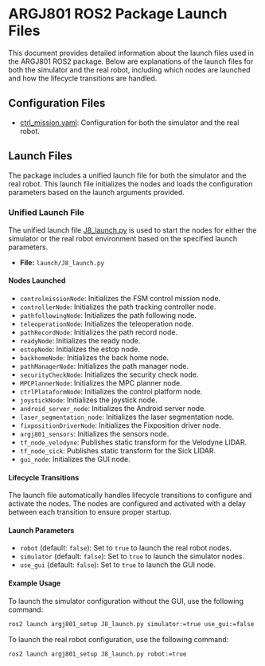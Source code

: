 
# ARGJ801 ROS2 Package Launch Files

This document provides detailed information about the launch files used in the ARGJ801 ROS2 package. Below are explanations of the launch files for both the simulator and the real robot, including which nodes are launched and how the lifecycle transitions are handled.

## Configuration Files

- [ctrl_mission.yaml](../config/J8_config.yaml): Configuration for both the simulator and the real robot.

## Launch Files

The package includes a unified launch file for both the simulator and the real robot. This launch file initializes the nodes and loads the configuration parameters based on the launch arguments provided.

### Unified Launch File

The unified launch file [J8_launch.py](./J8_launch.py) is used to start the nodes for either the simulator or the real robot environment based on the specified launch parameters.

- **File:** `launch/J8_launch.py`

#### Nodes Launched

- `controlmissionNode`: Initializes the FSM control mission node.
- `controllerNode`: Initializes the path tracking controller node.
- `pathfollowingNode`: Initializes the path following node.
- `teleoperationNode`: Initializes the teleoperation node.
- `pathRecordNode`: Initializes the path record node.
- `readyNode`: Initializes the ready node.
- `estopNode`: Initializes the estop node.
- `backhomeNode`: Initializes the back home node.
- `pathManagerNode`: Initializes the path manager node.
- `securityCheckNode`: Initializes the security check node.
- `MPCPlannerNode`: Initializes the MPC planner node.
- `ctrlPlataformNode`: Initializes the control platform node.
- `joystickNode`: Initializes the joystick node.
- `android_server_node`: Initializes the Android server node.
- `laser_segmentation_node`: Initializes the laser segmentation node.
- `fixpositionDriverNode`: Initializes the Fixposition driver node.
- `argj801_sensors`: Initializes the sensors node.
- `tf_node_velodyne`: Publishes static transform for the Velodyne LIDAR.
- `tf_node_sick`: Publishes static transform for the Sick LIDAR.
- `gui_node`: Initializes the GUI node.

#### Lifecycle Transitions

The launch file automatically handles lifecycle transitions to configure and activate the nodes. The nodes are configured and activated with a delay between each transition to ensure proper startup.

#### Launch Parameters

- `robot` (default: `false`): Set to `true` to launch the real robot nodes.
- `simulator` (default: `false`): Set to `true` to launch the simulator nodes.
- `use_gui` (default: `false`): Set to `true` to launch the GUI node.

#### Example Usage

To launch the simulator configuration without the GUI, use the following command:

```bash
ros2 launch argj801_setup J8_launch.py simulator:=true use_gui:=false
```

To launch the real robot configuration, use the following command:

```bash
ros2 launch argj801_setup J8_launch.py robot:=true
```

